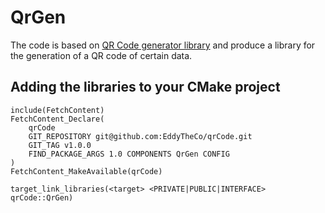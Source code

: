 # QrGen

The code is based on [QR Code generator library](https://github.com/nayuki/QR-Code-generator) and produce a library for the generation of a QR code of certain data.

## Adding the libraries to your CMake project 
```
include(FetchContent)
FetchContent_Declare(
	qrCode
	GIT_REPOSITORY git@github.com:EddyTheCo/qrCode.git
	GIT_TAG v1.0.0 
	FIND_PACKAGE_ARGS 1.0 COMPONENTS QrGen CONFIG  
)
FetchContent_MakeAvailable(qrCode)

target_link_libraries(<target> <PRIVATE|PUBLIC|INTERFACE> qrCode::QrGen)
```







